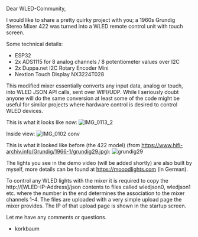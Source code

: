 Dear WLED-Community,

I would like to share a pretty quirky project with you; a 1960s Grundig Stereo Mixer 422 was turned into a WLED remote control unit with touch screen.

Some technical details:
- ESP32
- 2x ADS1115 for 8 analog channels / 8 potentiometer values over I2C 
- 2x Duppa.net I2C Rotary Encoder Mini
- Nextion Touch Display NX3224T028

This modified mixer essentially converts any input data, analog or touch, into WLED JSON API calls, sent over WIFI/UDP.
While I seriously doubt anyone will do the same conversion at least some of the code might be useful for similar projects where hardware control is desired to control WLED devices. 

This is what it looks like now:
![IMG_0113_2](https://user-images.githubusercontent.com/16290782/188838023-04bf8fcd-9ce7-44ae-a3e3-597ca8a97e55.jpg)

Inside view: 
![IMG_0102 conv](https://user-images.githubusercontent.com/16290782/188832203-d473bc22-6cb8-4f89-98ea-4d14892e7fd9.jpeg)

This is what it looked like before (the 422 model) (from https://www.hifi-archiv.info/Grundig/1966-1/grundig29.jpg):
![grundig29](https://user-images.githubusercontent.com/16290782/188831966-dc0bdb3e-7b76-41f7-9854-e24520ee03bc.jpg)

The lights you see in the demo video (will be added shortly) are also built by myself, more details can be found at https://mooodlights.com (in German).

To control any WLED lights with the mixer it is required to copy the http://[WLED-IP-Address]/json contents to files called wledjson0, wledjson1 etc. where the number in the end determines the association to the mixer channels 1-4. The files are uploaded with a very simple upload page the mixer provides. The IP of that upload page is shown in the startup screen. 

Let me have any comments or questions.

- korkbaum
